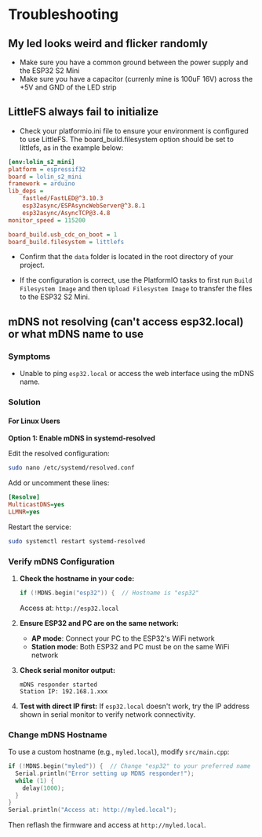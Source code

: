 # Troubleshooting

## My led looks weird and flicker randomly

-   Make sure you have a common ground between the power supply and the ESP32 S2 Mini
-   Make sure you have a capacitor (currenly mine is 100uF 16V) across the +5V and GND of the LED strip

## LittleFS always fail to initialize

-   Check your platformio.ini file to ensure your environment is configured to use LittleFS. The board_build.filesystem option should be set to littlefs, as in the example below:

```ini
[env:lolin_s2_mini]
platform = espressif32
board = lolin_s2_mini
framework = arduino
lib_deps =
	fastled/FastLED@^3.10.3
	esp32async/ESPAsyncWebServer@^3.8.1
	esp32async/AsyncTCP@3.4.8
monitor_speed = 115200

board_build.usb_cdc_on_boot = 1
board_build.filesystem = littlefs
```

-   Confirm that the `data` folder is located in the root directory of your project.

-   If the configuration is correct, use the PlatformIO tasks to first run `Build Filesystem Image` and then `Upload Filesystem Image` to transfer the files to the ESP32 S2 Mini.

## mDNS not resolving (can't access esp32.local) or what mDNS name to use

### Symptoms

-   Unable to ping `esp32.local` or access the web interface using the mDNS name.

### Solution

#### For Linux Users

**Option 1: Enable mDNS in systemd-resolved**

Edit the resolved configuration:

```bash
sudo nano /etc/systemd/resolved.conf
```

Add or uncomment these lines:

```ini
[Resolve]
MulticastDNS=yes
LLMNR=yes
```

Restart the service:

```bash
sudo systemctl restart systemd-resolved
```

### Verify mDNS Configuration

1. **Check the hostname in your code:**

    ```cpp
    if (!MDNS.begin("esp32")) {  // Hostname is "esp32"
    ```

    Access at: `http://esp32.local`

2. **Ensure ESP32 and PC are on the same network:**

    - **AP mode**: Connect your PC to the ESP32's WiFi network
    - **Station mode**: Both ESP32 and PC must be on the same WiFi network

3. **Check serial monitor output:**

    ```
    mDNS responder started
    Station IP: 192.168.1.xxx
    ```

4. **Test with direct IP first:**
   If `esp32.local` doesn't work, try the IP address shown in serial monitor to verify network connectivity.

### Change mDNS Hostname

To use a custom hostname (e.g., `myled.local`), modify `src/main.cpp`:

```cpp
if (!MDNS.begin("myled")) {  // Change "esp32" to your preferred name
  Serial.println("Error setting up MDNS responder!");
  while (1) {
    delay(1000);
  }
}
Serial.println("Access at: http://myled.local");
```

Then reflash the firmware and access at `http://myled.local`.
